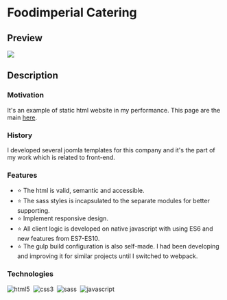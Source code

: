 # Foodimperial Catering

## Preview

<img src="https://github.com/Peter-Ilyash/Foodimperial-Catering/blob/main/assets/preview.png">

## Description

### Motivation

It's an example of static html website in my performance. 
This page are the main [here][foodimperial]. 

### History

I developed several joomla templates for this company
and it's the part of my work which is related to front-end.

### Features
- ⭐ The html is valid, semantic and accessible.
- ⭐ The sass styles is incapsulated to the separate modules for better supporting.
- ⭐ Implement responsive design.
- ⭐ All client logic is developed on native javascript with using ES6 and new features from ES7-ES10.
- ⭐ The gulp build configuration is also self-made. I had been developing and improving it for similar
projects until I switched to webpack.

### Technologies

<img alt="html5" src="https://img.shields.io/badge/html-e16449.svg?&style=for-the-badge&logo=html5&logoColor=fff&logoWidth=20&labelColor=f26c4f" />&nbsp;
<img alt="css3" src="https://img.shields.io/badge/css-e16449.svg?&style=for-the-badge&logo=css3&logoColor=fff&logoWidth=20&labelColor=f26c4f" />&nbsp;
<img alt="sass" src="https://img.shields.io/badge/sass-e16449.svg?&style=for-the-badge&logo=sass&logoColor=fff&logoWidth=20&labelColor=f26c4f" />&nbsp;
<img alt="javascript" src="https://img.shields.io/badge/javascript-e16449.svg?&style=for-the-badge&logo=javascript&logoColor=fff&logoWidth=20&labelColor=f26c4f" />&nbsp;

[foodimperial]: foodimperial-catering.com.ua
